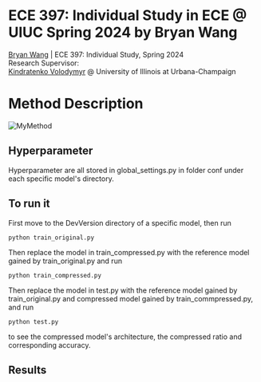 # ECE 397: Individual Study in ECE @ UIUC Spring 2024 by Bryan Wang
[Bryan Wang](https://github.com/Beryex) | ECE 397: Individual Study, Spring 2024  
Research Supervisor:  
[Kindratenko Volodymyr](https://cs.illinois.edu/about/people/faculty/kindrtnk) @ University of Illinois at Urbana-Champaign

# Method Description
![MyMethod](https://github.com/Beryex/UIUC-ECE397/blob/main/Figures%20for%20Visualization/Algorithm.png)
## Hyperparameter
Hyperparameter are all stored in global_settings.py in folder conf under each specific model's directory.

## To run it
First move to the DevVersion directory of a specific model, then run
```
python train_original.py
```
Then replace the model in train_compressed.py with the reference model gained by train_original.py and run
```
python train_compressed.py
```
Then replace the model in test.py with the reference model gained by train_original.py and compressed model gained by train_commpressed.py, and run
```
python test.py
```
to see the compressed model's architecture, the compressed ratio and corresponding accuracy.

## Results

